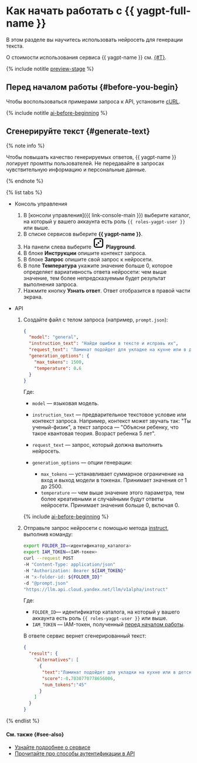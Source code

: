 # Как начать работать с {{ yagpt-full-name }}

В этом разделе вы научитесь использовать нейросеть для генерации текста.

О стоимости использования сервиса {{ yagpt-name }} см. [{#T}](pricing.md).

{% include notitle [preview-stage](../_includes/yandexgpt/preview.md) %}

## Перед началом работы {#before-you-begin}

Чтобы воспользоваться примерами запроса к API, установите [cURL](https://curl.haxx.se).

{% include notitle [ai-before-beginning](../_includes/yandexgpt/ai-before-beginning.md) %}

## Сгенерируйте текст {#generate-text}

{% note info %}

Чтобы повышать качество генерируемых ответов, {{ yagpt-name }} логирует промпты пользователей. Не передавайте в запросах чувствительную информацию и персональные данные.

{% endnote %}

{% list tabs %}

- Консоль управления

  1. В [консоли управления]({{ link-console-main }}) выберите каталог, на который у вашего аккаунта есть роль `{{ roles-yagpt-user }}` или выше.
  1. В списке сервисов выберите **{{ yagpt-name }}**.
  1. На панели слева выберите ![image](../_assets/console-icons/dice-3.svg) **Playground**.
  1. В блоке **Инструкции** опишите контекст запроса.
  1. В блоке **Запрос** опишите свой запрос к нейросети.
  1. В поле **Температура** укажите значение больше 0, которое определяет вариативность ответа нейросети: чем выше значение, тем более непредсказуемым будет результат выполнения запроса.
  1. Нажмите кнопку **Узнать ответ**. Ответ отобразится в правой части экрана.

- API

  1. Создайте файл с телом запроса (например, `prompt.json`):

     ```json
     {
       "model": "general",
       "instruction_text": "Найди ошибки в тексте и исправь их",
       "request_text": "Ламинат подойдет для укладке на кухне или в детской комнате – он не боиться влаги и механических повреждений благодаря защитному слою из облицованных меламиновых пленок толщиной 0,2 мм и обработанным воском замкам",
       "generation_options": {
         "max_tokens": 1500,  
         "temperature": 0.6
       }
     }
     ```

     Где:

     * `model` — языковая модель.
     * `instruction_text` — предварительное текстовое условие или контекст запроса. Например, контекст может звучать так: "Ты ученый-физик", а текст запроса — "Объясни ребенку, что такое квантовая теория. Возраст ребенка 5 лет".
     * `request_text` — запрос, который должна выполнить нейросеть. 
     * `generation_options` — опции генерации:

        * `max_tokens` — устанавливает суммарное ограничение на вход и выход модели в токенах. Принимает значения от 1 до 2500.
        * `temperature` — чем выше значение этого параметра, тем более креативными и случайными будут ответы нейросети. Принимает значения больше 0, включая 0.

     {% include [ai-before-beginning](../_includes/yandexgpt/token-limits.md) %}

  1. Отправьте запрос нейросети с помощью метода [instruct](./api-ref/TextGeneration/instruct.md), выполнив команду:

     ```bash
     export FOLDER_ID=<идентификатор_каталога>
     export IAM_TOKEN=<IAM-токен>
     curl --request POST 
     -H "Content-Type: application/json" 
     -H "Authorization: Bearer ${IAM_TOKEN}"
     -H "x-folder-id: ${FOLDER_ID}"
     -d "@prompt.json"
     "https://llm.api.cloud.yandex.net/llm/v1alpha/instruct"
     ```

     Где:

     * `FOLDER_ID`— идентификатор каталога, на который у вашего аккаунта есть роль `{{ roles-yagpt-user }}` или выше.
     * `IAM_TOKEN` — IAM-токен, полученный [перед началом работы](#before-begin).

     В ответе сервис вернет сгенерированный текст:

     ```json
     {
       "result": {
         "alternatives": [
           {
            "text":"Ламинат подойдет для укладки на кухне или в детской комнате. Он не боится влаги и механических повреждений, благодаря защитному слою толщиной 0.2 мм из облицованного меламина и обработанным воском замкам.",
            "score":-0.7030770778656006,
            "num_tokens":"45"
           }
         ]
       }
     }
     ```

{% endlist %}

#### См. также {#see-also}

* [Узнайте подробнее о сервисе](concepts/index.md)
* [Прочитайте про способы аутентификации в API](api-ref/authentication.md)